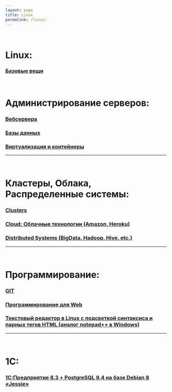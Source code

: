 ```yaml
---
layout: page
title: Linux
permalink: /linux/
---
```




<br/>

# Linux:

### [Базовые вещи](/linux/basics/)


<br/>

# Администрирование серверов:

### [Вебсервера](/linux/webservers/)

### [Базы данных](/linux/databases/)  

### [Виртуализация и контейнеры](/linux/virtual/)

______

<br/>

# Кластеры, Облака, Распределенные системы:

### [Clusters](/linux/clusters/)

### [Cloud: Облачные технологии (Amazon, Heroku)](/linux/cloud/)  

### [Distributed Systems (BigData, Hadoop, Hive, etc.)](/linux/distributed-systems/)  

______

<br/>

# Программирование:

### [GIT](/linux/dev/git/)

### [Программирование для Web](/linux/dev/)

### [Текстовый редактор в Linux с подсветкой синтаксиса и парных тегов HTML (аналог notepad++ в Windows)](/linux/editors/)



______

<br/>

# 1C:

### [1С:Предприятие 8.3 + PostgreSQL 9.4 на базе Debian 8 «Jessie»](http://nixway.org/how-to/1c-predpriyatie-8-3+postgresql-na-baze-debian-8-jessie/)
